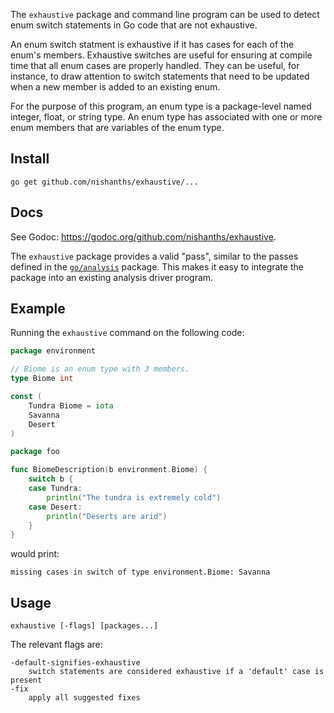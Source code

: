 The `exhaustive` package and command line program can be used to detect
enum switch statements in Go code that are not exhaustive.

An enum switch statment is exhaustive if it has cases for each of the enum's members.
Exhaustive switches are useful for ensuring at compile time that all enum cases are
properly handled. They can be useful, for instance, to draw attention to switch
statements that need to be updated when a new member is added to an existing enum.

For the purpose of this program, an enum type is a package-level named integer, float, or
string type. An enum type has associated with one or more enum members that are variables
of the enum type.

## Install

```
go get github.com/nishanths/exhaustive/...
```

## Docs

See Godoc: https://godoc.org/github.com/nishanths/exhaustive.

The `exhaustive` package provides a valid "pass", similar to the passes defined in the [`go/analysis`](http://godoc.org/golang.org/x/tools/go/analysis) package. This makes it easy to integrate the package into an existing analysis driver program.

## Example

Running the `exhaustive` command on the following code:

```go
package environment

// Biome is an enum type with 3 members.
type Biome int

const (
	Tundra Biome = iota
	Savanna
	Desert
)
```

```go
package foo

func BiomeDescription(b environment.Biome) {
	switch b {
	case Tundra:
		println("The tundra is extremely cold")
	case Desert:
		println("Deserts are arid")
	}
}
```

would print:

```
missing cases in switch of type environment.Biome: Savanna
```

## Usage

```
exhaustive [-flags] [packages...]
```

The relevant flags are:

```
-default-signifies-exhaustive
    switch statements are considered exhaustive if a 'default' case is present
-fix
    apply all suggested fixes
```
